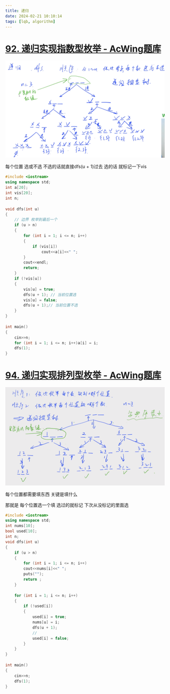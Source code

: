```yaml
---
title: 递归
date: 2024-02-21 10:10:14
tags: [lqb, algorithm]
---
```


# [92. 递归实现指数型枚举 - AcWing题库](https://www.acwing.com/problem/content/94/)

![image-20240221101137855](../images/$%7Bfiilename%7D/image-20240221101137855.png)

每个位置 选或不选  不选的话就直接dfs(u + 1)过去 选的话 就标记一下vis

```C++
#include <iostream>
using namespace std;
int a[20];
int vis[20];
int n;

void dfs(int u)
{
    // 边界 枚举到最后一个
    if (u > n)
    {
        for (int i = 1; i <= n; i++)
        {
            if (vis[i])
                cout<<a[i]<<" ";
        }
        cout<<endl;
        return;
    }
    if (!vis[u])
    {
        vis[u] = true;
        dfs(u + 1); // 当前位置选
        vis[u] = false;
        dfs(u + 1);// 当前位置不选
    }
}

int main()
{
    cin>>n;
    for (int i = 1; i <= n; i++)a[i] = i;
    dfs(1);
}
```

# [94. 递归实现排列型枚举 - AcWing题库](https://www.acwing.com/problem/content/96/)

![image-20240221112328817](../images/$%7Bfiilename%7D/image-20240221112328817.png)

每个位置都需要填东西  关键是填什么 

那就是 每个位置选一个填 选过的就标记 下次从没标记的里面选

```C++
#include <iostream>
using namespace std;
int nums[10];
bool used[10];
int n;
void dfs(int u)
{
    if (u > n)
    {
        for (int i = 1; i <= n; i++)
        cout<<nums[i]<<" ";
        puts("");
        return ;
    }
    
    for (int i = 1; i <= n; i++)
    {
        if (!used[i])
        {
            used[i] = true;
            nums[u] = i;
            dfs(u + 1);
            // 
            used[i] = false;
        }
    }
}

int main()
{
    cin>>n;
    dfs(1);
}
```

